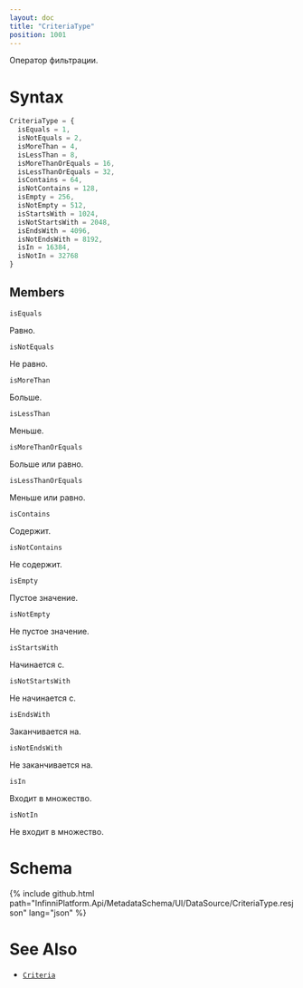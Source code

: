 ```yaml
---
layout: doc
title: "CriteriaType"
position: 1001
---
```


Оператор фильтрации.

# Syntax

```js
CriteriaType = {
  isEquals = 1,
  isNotEquals = 2,
  isMoreThan = 4,
  isLessThan = 8,
  isMoreThanOrEquals = 16,
  isLessThanOrEquals = 32,
  isContains = 64,
  isNotContains = 128,
  isEmpty = 256,
  isNotEmpty = 512,
  isStartsWith = 1024,
  isNotStartsWith = 2048,
  isEndsWith = 4096,
  isNotEndsWith = 8192,
  isIn = 16384,
  isNotIn = 32768
}
```

## Members

`isEquals`

Равно.

`isNotEquals`

Не равно.

`isMoreThan`

Больше.

`isLessThan`

Меньше.

`isMoreThanOrEquals`

Больше или равно.

`isLessThanOrEquals`

Меньше или равно.

`isContains`

Содержит.

`isNotContains`

Не содержит.

`isEmpty`

Пустое значение.

`isNotEmpty`

Не пустое значение.

`isStartsWith`

Начинается с.

`isNotStartsWith`

Не начинается с.

`isEndsWith`

Заканчивается на.

`isNotEndsWith`

Не заканчивается на.

`isIn`

Входит в множество.

`isNotIn`

Не входит в множество.

# Schema

{% include github.html path="InfinniPlatform.Api/MetadataSchema/UI/DataSource/CriteriaType.resjson" lang="json" %}

# See Also

* [`Criteria`](../Criteria/)
